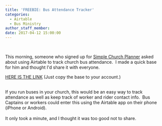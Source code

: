 ```yaml
---
title: 'FREEBIE: Bus Attendance Tracker'
categories:
  - Airtable
  - Bus Ministry
author_staff_member:
date: 2017-04-12 15:00:00
---
```



&nbsp;

This morning, someone who signed up for [Simple Church Planner](http://simplechurchplanner.com) asked about using Airtable to track church bus attendance. &nbsp;I made a quick base for him and thought I'd share it with everyone. &nbsp;

[HERE IS THE LINK](https://airtable.com/shrr4AhcYQlGuGWgA) (Just copy the base to your account.)

<br>If you run buses in your church, this would be an easy way to track attendance as well as keep track of worker and rider contact info. &nbsp;Bus Captains or workers could enter this using the Airtable app on their phone (iPhone or Android).
<br>
<br>It only took a minute, and I thought it was too good not to share.
<br>
<br>&nbsp;